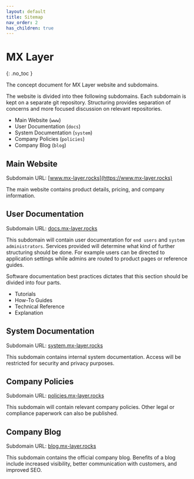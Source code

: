 ```yaml
---
layout: default
title: Sitemap
nav_order: 2
has_children: true
---
```


# MX Layer
{: .no_toc }

The concept document for MX Layer website and subdomains.

The website is divided into thee following subdomains. Each subdomain is kept on a separate git repository. Structuring provides separation of concerns and more focused discussion on relevant repositories.

- Main Website (`www`)
- User Documentation (`docs`)
- System Documentation (`system`)
- Company Policies (`policies`)
- Company Blog (`blog`)

## Main Website

Subdomain URL: [www.mx-layer.rocks](https://www.mx-layer.rocks)

The main website contains product details, pricing, and company information.

## User Documentation

Subdomain URL: [docs.mx-layer.rocks](https://docs.mx-layer.rocks)

This subdomain will contain user documentation for `end users` and `system administrators`. Services provided will determine what kind of further structuring should be done. For example users can be directed to application settings while admins are routed to product pages or reference guides.

Software documentation best practices dictates that this section should be divided into four parts.

- Tutorials
- How-To Guides
- Technical Reference
- Explanation

## System Documentation

Subdomain URL: [system.mx-layer.rocks](https://system.mx-layer.rocks)

This subdomain contains internal system documentation. Access will be restricted for security and privacy purposes.

## Company Policies

Subdomain URL: [policies.mx-layer.rocks](https://policies.mx-layer.rocks)

This subdomain will contain relevant company policies. Other legal or compliance paperwork can also be published.

## Company Blog

Subdomain URL: [blog.mx-layer.rocks](https://blog.mx-layer.rocks)

This subdomain contains the official company blog. Benefits of a blog include increased visibility, better communication with customers, and improved SEO.

